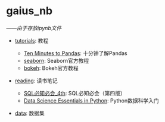 # gaius_nb
*——由于存放ipynb文件*


- [tutorials](https://nbviewer.jupyter.org/github/gaiusyao/gaius_nb/tree/master/tutorials/index.ipynb): 教程
    - [Ten Minutes to Pandas](https://nbviewer.jupyter.org/github/gaiusyao/gaius_nb/blob/master/tutorials/Ten_Minutes_to_Pandas.ipynb): 十分钟了解Pandas
    - [seaborn](https://nbviewer.jupyter.org/github/gaiusyao/gaius_nb/blob/master/tutorials/seaborn/index.ipynb): Seaborn官方教程
    - [bokeh](https://nbviewer.jupyter.org/github/gaiusyao/gaius_nb/blob/master/tutorials/bokeh/index.ipynb): Bokeh官方教程


- [reading](https://nbviewer.jupyter.org/github/gaiusyao/gaius_nb/tree/master/reading/index.ipynb): 读书笔记
    - [SQL必知必会_4th](https://nbviewer.jupyter.org/github/gaiusyao/gaius_nb/blob/master/reading/SQL必知必会_4th/index.ipynb): SQL必知必会（第四版）
    - [Data Science Essentials in Python](https://nbviewer.jupyter.org/github/gaiusyao/gaius_nb/blob/master/reading/Data_Science_Essentials_in_Python/index.ipynb): Python数据科学入门


- [data](https://github.com/gaiusyao/gaius_nb/tree/master/data): 数据集

